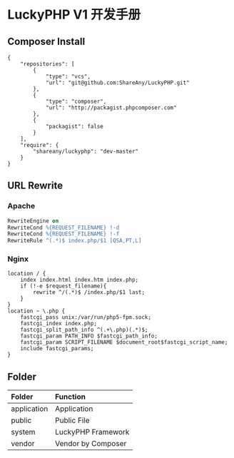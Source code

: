 # LuckyPHP V1 开发手册

## Composer Install

```Composer
{
    "repositories": [
        {
            "type": "vcs",
            "url": "git@github.com:ShareAny/LuckyPHP.git"
        },
        {
            "type": "composer",
            "url": "http://packagist.phpcomposer.com"
        },
        {
            "packagist": false
        }
    ],
    "require": {
        "shareany/luckyphp": "dev-master"
    }
}
```

## URL Rewrite

### Apache

```Apache
RewriteEngine on
RewriteCond %{REQUEST_FILENAME} !-d
RewriteCond %{REQUEST_FILENAME} !-f
RewriteRule ^(.*)$ index.php/$1 [QSA,PT,L]
```

### Nginx

```Nginx
location / {
    index index.html index.htm index.php;
    if (!-e $request_filename){
        rewrite ^/(.*)$ /index.php/$1 last;
    }
}
location ~ \.php {
    fastcgi_pass unix:/var/run/php5-fpm.sock;
    fastcgi_index index.php;
    fastcgi_split_path_info ^(.+\.php)(.*)$;
    fastcgi_param PATH_INFO $fastcgi_path_info;
    fastcgi_param SCRIPT_FILENAME $document_root$fastcgi_script_name;
    include fastcgi_params;
}
```

## Folder

| Folder      | Function           |
| :---------- | :----------------- |
| application | Application        |
| public      | Public File        |
| system      | LuckyPHP Framework |
| vendor      | Vendor by Composer |